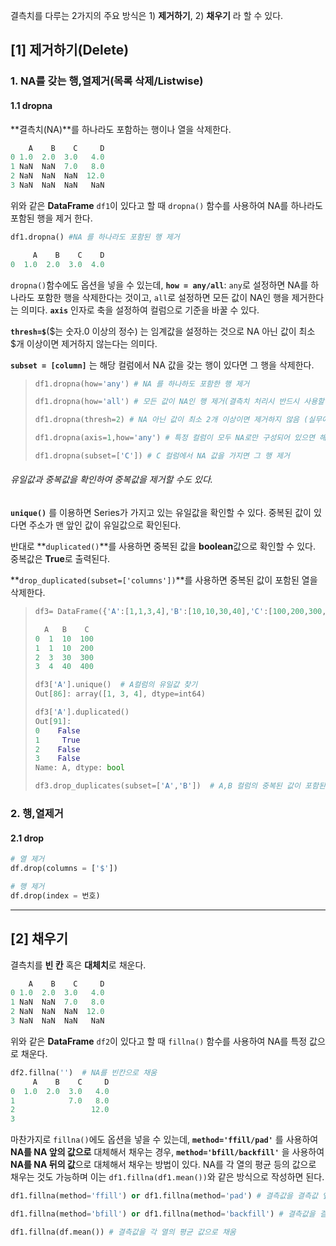 결측치를 다루는 2가지의 주요 방식은 1) **제거하기**, 2) **채우기** 라 할 수 있다.



## [1] 제거하기(Delete)



### 1. NA를 갖는 행,열제거(목록 삭제/Listwise)



#### 1.1 dropna

**결측치(NA)**를 하나라도 포함하는 행이나 열을 삭제한다.

```python
    A    B    C     D
0 1.0  2.0  3.0   4.0
1 NaN  NaN  7.0   8.0
2 NaN  NaN  NaN  12.0
3 NaN  NaN  NaN   NaN
```

위와 같은 **DataFrame** `df1`이 있다고 할 때 `dropna()` 함수를 사용하여 NA를 하나라도 포함된 행을 제거 한다.

```python
df1.dropna() #NA 를 하나라도 포함된 행 제거

     A    B    C    D
0  1.0  2.0  3.0  4.0
```

`dropna()`함수에도 옵션을 넣을 수 있는데, **`how = any/all`**: `any`로 설정하면 NA를 하나라도 포함한 행을 삭제한다는 것이고, `all`로 설정하면 모든 값이 NA인 행을 제거한다는 의미다. **`axis`** 인자로 축을 설정하여 컬럼으로 기준을 바꿀 수 있다.

**`thresh=$`**($는 숫자.0 이상의 정수) 는 임계값을 설정하는 것으로 NA 아닌 값이 최소 $개 이상이면 제거하지 않는다는 의미다.

**`subset = [column]`** 는 해당 컬럼에서 NA 값을 갖는 행이 있다면 그 행을 삭제한다.

> ```python
> df1.dropna(how='any') # NA 를 하나하도 포함한 행 제거
> 
> df1.dropna(how='all') # 모든 값이 NA인 행 제거(결측치 처리시 반드시 사용할 것)
> 
> df1.dropna(thresh=2) # NA 아닌 값이 최소 2개 이상이면 제거하지 않음 (실무에서 매우 유용)
> 
> df1.dropna(axis=1,how='any') # 특정 컬럼이 모두 NA로만 구성되어 있으면 해당 컬럼 제거
> 
> df1.dropna(subset=['C']) # C 컬럼에서 NA 값을 가지면 그 행 제거
> ```
>



###### 유일값과 중복값을 확인하여 중복값을 제거할 수도 있다.

**`unique()`** 를 이용하면 Series가 가지고 있는 유일값을 확인할 수 있다. 중복된 값이 있다면 주소가 맨 앞인 값이 유일값으로 확인된다.

반대로 **`duplicated()`**를 사용하면 중복된 값을 **boolean**값으로 확인할 수 있다. 중복값은 **True**로 출력된다.

**`drop_duplicated(subset=['columns'])`**를 사용하면 중복된 값이 포함된 열을 삭제한다.

>```python
>df3= DataFrame({'A':[1,1,3,4],'B':[10,10,30,40],'C':[100,200,300,400]})
>
>   A   B    C
>0  1  10  100
>1  1  10  200
>2  3  30  300
>3  4  40  400
>
>df3['A'].unique()	# A컬럼의 유일값 찾기
>Out[86]: array([1, 3, 4], dtype=int64)
>
>df3['A'].duplicated()
>Out[91]: 
>0    False
>1     True
>2    False
>3    False
>Name: A, dtype: bool
>
>df3.drop_duplicates(subset=['A','B'])	# A,B 컬럼의 중복된 값이 포함된 행을 >제거 
>```



### 2. 행,열제거

#### 2.1 drop

```python
# 열 제거
df.drop(columns = ['$'])

# 행 제거
df.drop(index = 번호)

```





---





## [2] 채우기

결측치를 **빈 칸** 혹은 **대체치**로 채운다.

```python
    A    B    C     D
0 1.0  2.0  3.0   4.0
1 NaN  NaN  7.0   8.0
2 NaN  NaN  NaN  12.0
3 NaN  NaN  NaN   NaN
```

위와 같은 **DataFrame** `df2`이 있다고 할 때 `fillna()` 함수를 사용하여 NA를 특정 값으로 채운다.

```python
df2.fillna('')	# NA를 빈칸으로 채움
     A    B    C     D
0  1.0  2.0  3.0   4.0
1            7.0   8.0
2                 12.0
3                     
```

마찬가지로 `fillna()`에도 옵션을 넣을 수 있는데,
**`method='ffill/pad'`** 를 사용하여 **NA를 NA 앞의 값으로** 대체해서 채우는 경우,
**`method='bfill/backfill'`** 을 사용하여 **NA를 NA 뒤의 값**으로 대체해서 채우는 방법이 있다.
NA를 각 열의 평균 등의 값으로 채우는 것도 가능하며 이는 `df1.fillna(df1.mean())`와 같은 방식으로 작성하면 된다.

```python
df1.fillna(method='ffill') or df1.fillna(method='pad') # 결측값을 결측값 앞의 값으로 대체하여 채움

df1.fillna(method='bfill') or df1.fillna(method='backfill') # 결측값을 결측값 뒤의 값으로 대체하여 채움

df1.fillna(df.mean()) # 결측값을 각 열의 평균 값으로 채움
```